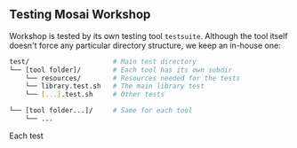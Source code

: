 Testing Mosai Workshop
----------------------

Workshop is tested by its own testing tool `testsuite`. Although 
the tool itself doesn't force any particular directory structure, 
we keep an in-house one:

```sh
test/                     # Main test directory
└── [tool folder]/        # Each tool has its own subdir
    └── resources/        # Resources needed for the tests
    └── library.test.sh   # The main library test
    └── [...].test.sh     # Other tests

└── [tool folder...]/     # Same for each tool
    └── ...
```

Each test